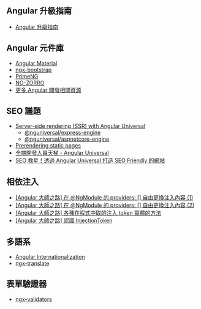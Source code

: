 ## Angular 升級指南

- [Angular 升級指南](https://update.angular.io/)

## Angular 元件庫

- [Angular Material](https://material.angular.io/guide/getting-started)
- [ngx-bootstrap](https://valor-software.com/ngx-bootstrap/)
- [PrimeNG](https://www.primefaces.org/)
- [NG-ZORRO](https://ng-zorro.github.io/)
- [更多 Angular 開發相關資源](https://angular.io/resources?category=development)

## SEO 議題

- [Server-side rendering (SSR) with Angular Universal](https://angular.io/guide/universal)
  - [@nguniversal/express-engine](https://www.npmjs.com/package/@nguniversal/express-engine)
  - [@nguniversal/aspnetcore-engine](https://www.npmjs.com/package/@nguniversal/aspnetcore-engine)
- [Prerendering static pages](https://angular.io/guide/prerendering)
- [全端開發人員天梯 - Angular Universal](https://fullstackladder.dev/blog/tags/Angular-Universal/)
- [SEO 救星！透過 Angular Universal 打造 SEO Friendly 的網站](https://www.facebook.com/watch/live/?ref=search&v=282407617128213)

## 相依注入

- [[Angular 大師之路] 在 @NgModule 的 providers: [] 自由更換注入內容 (1)](https://fullstackladder.dev/blog/2018/11/04/mastering-angular-20-ngmodule-providers/)
- [[Angular 大師之路] 在 @NgModule 的 providers: [] 自由更換注入內容 (2)](https://fullstackladder.dev/blog/2018/11/05/mastering-angular-21-ngmodule-providers-2/)
- [[Angular 大師之路] 各種在程式中取的注入 token 實體的方法](https://fullstackladder.dev/blog/2018/11/06/mastering-angular-22-get-injection-tokens/)
- [[Angular 大師之路] 認識 InjectionToken](https://fullstackladder.dev/blog/2018/11/07/mastering-angular-23-injection-tokens/)

## 多語系

- [Angular Internationalization](https://angular.io/guide/i18n)
- [ngx-translate](https://github.com/ngx-translate/core)

## 表單驗證器

- [ngx-validators](https://github.com/Nightapes/ngx-validators)

